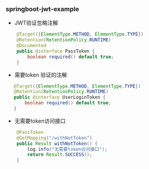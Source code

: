### springboot-jwt-example
   
-  JWT验证忽略注解
```java
    @Target({ElementType.METHOD, ElementType.TYPE})
    @Retention(RetentionPolicy.RUNTIME)
    @Documented
    public @interface PassToken {
        boolean required() default true;
    }
```

-  需要token 验证的注解
```java
   @Target({ElementType.METHOD, ElementType.TYPE})
   @Retention(RetentionPolicy.RUNTIME)
   public @interface UserLoginToken {
       boolean required() default true;
   }
```

-  无需要token访问接口
```java
    @PassToken
    @GetMapping("/withNotToken")
    public Result withNotToken() {
        log.info("无需要token访问接口");
        return Result.SUCCESS();
    }
```